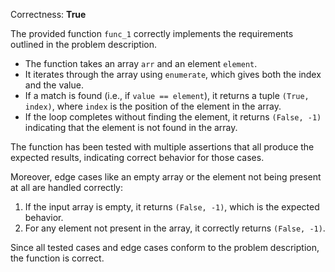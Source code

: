 Correctness: **True**

The provided function `func_1` correctly implements the requirements outlined in the problem description. 

- The function takes an array `arr` and an element `element`.
- It iterates through the array using `enumerate`, which gives both the index and the value.
- If a match is found (i.e., if `value == element`), it returns a tuple `(True, index)`, where `index` is the position of the element in the array.
- If the loop completes without finding the element, it returns `(False, -1)` indicating that the element is not found in the array.

The function has been tested with multiple assertions that all produce the expected results, indicating correct behavior for those cases.

Moreover, edge cases like an empty array or the element not being present at all are handled correctly:

1. If the input array is empty, it returns `(False, -1)`, which is the expected behavior.
2. For any element not present in the array, it correctly returns `(False, -1)`.

Since all tested cases and edge cases conform to the problem description, the function is correct.